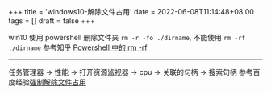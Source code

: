 +++
title = 'windows10-解除文件占用'
date = 2022-06-08T11:14:48+08:00
tags = []
draft = false
+++

win10 使用 powershell 删除文件夹 `rm -r -fo ./dirname`, 不能使用 `rm -rf ./dirname`
参考知乎 [Powershell 中的 rm -rf](https://zhuanlan.zhihu.com/p/441237235)

--- 

任务管理器 -> 性能 -> 打开资源监视器 -> cpu -> 关联的句柄 -> 搜索句柄
参考百度经验[强制解除文件占用](https://jingyan.baidu.com/article/c1a3101e9390fa9f656debdb.html)
